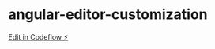 # angular-editor-customization

[Edit in Codeflow ⚡️](https://stackblitz.com/~/github.com/Gauravdarkslayer/angular-editor-customization)